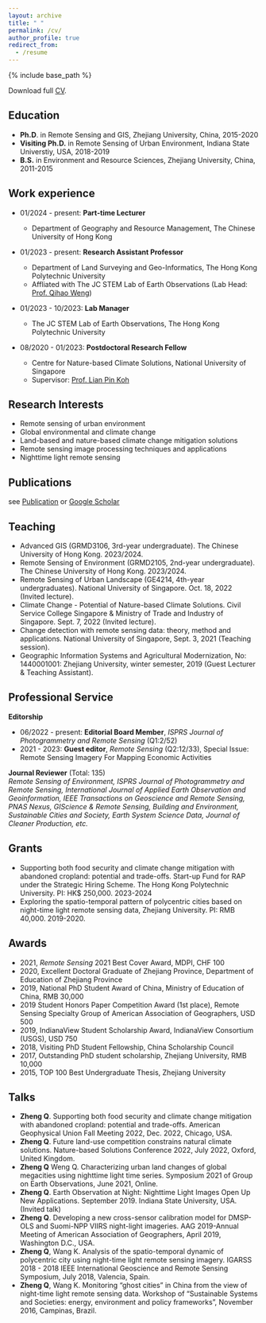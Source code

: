 ```yaml
---
layout: archive
title: " "
permalink: /cv/
author_profile: true
redirect_from:
  - /resume
---
```


{% include base_path %}


Download full [CV](_pages/files/CVQiming.pdf). 

## Education    
* **Ph.D**. in Remote Sensing and GIS, Zhejiang University, China, 2015-2020
* **Visiting Ph.D.** in Remote Sensing of Urban Environment, Indiana State Universtiy, USA, 2018-2019
* **B.S.** in Environment and Resource Sciences, Zhejiang University, China, 2011-2015

## Work experience     
* 01/2024 - present: **Part-time Lecturer**
  * Department of Geography and Resource Management, The Chinese University of Hong Kong
    
* 01/2023 - present: **Research Assistant Professor**
  * Department of Land Surveying and Geo-Informatics, The Hong Kong Polytechnic University
  * Affliated with The JC STEM Lab of Earth Observations (Lab Head: [Prof. Qihao Weng](https://www.polyu.edu.hk/lsgi/people/academic-staff/prof-weng-qihao/))

* 01/2023 - 10/2023: **Lab Manager**
  * The JC STEM Lab of Earth Observations, The Hong Kong Polytechnic University

* 08/2020 - 01/2023: **Postdoctoral Research Fellow**
  * Centre for Nature-based Climate Solutions, National University of Singapore
  * Supervisor: [Prof. Lian Pin Koh](https://www.nus.edu.sg/cncs/koh-lian-pin/)
  
## Research Interests    
* Remote sensing of urban environment
* Global environmental and climate change
* Land-based and nature-based climate change mitigation solutions
* Remote sensing image processing techniques and applications
* Nighttime light remote sensing
  
## Publications   
see [Publication](https://qmzheng09work.github.io/publications/) or [Google Scholar](https://scholar.google.com/citations?user=azf48tgAAAAJ&hl=EN)

## Teaching     
* Advanced GIS (GRMD3106, 3rd-year undergraduate). The Chinese University of Hong Kong. 2023/2024.
* Remote Sensing of Environment (GRMD2105, 2nd-year undergraduate). The Chinese University of Hong Kong. 2023/2024.
*	Remote Sensing of Urban Landscape (GE4214, 4th-year undergraduates). National University of Singapore. Oct. 18, 2022 (Invited lecture).
*	Climate Change - Potential of Nature-based Climate Solutions. Civil Service College Singapore & Ministry of Trade and Industry of Singapore. Sept. 7, 2022 (Invited lecture).
*	Change detection with remote sensing data: theory, method and applications. National University of Singapore, Sept. 3, 2021 (Teaching session).
*	Geographic Information Systems and Agricultural Modernization, No: 1440001001: Zhejiang University, winter semester, 2019 (Guest Lecturer & Teaching Assistant).

## Professional Service
**Editorship**     
* 06/2022 - present: **Editorial Board Member**, *ISPRS Journal of Photogrammetry and Remote Sensing* (Q1:2/52)
* 2021 - 2023: **Guest editor**, *Remote Sensing* (Q2:12/33), Special Issue: Remote Sensing Imagery For Mapping Economic Activities

**Journal Reviewer** (Total: 135)   
*Remote Sensing of Environment, ISPRS Journal of Photogrammetry and Remote Sensing, International Journal of Applied Earth Observation and Geoinformation, IEEE Transactions on Geoscience and Remote Sensing, PNAS Nexus, GIScience & Remote Sensing, Building and Environment, Sustainable Cities and Society, Earth System Science Data, Journal of Cleaner Production, etc.*

## Grants
* Supporting both food security and climate change mitigation with abandoned cropland: potential and trade-offs. Start-up Fund for RAP under the Strategic Hiring Scheme. The Hong Kong Polytechnic University. PI: HK$ 250,000. 2023-2024
* Exploring the spatio-temporal pattern of polycentric cities based on night-time light remote sensing data, Zhejiang University. PI: RMB 40,000. 2019-2020.

## Awards
* 2021, *Remote Sensing* 2021 Best Cover Award, MDPI, CHF 100
* 2020, Excellent Doctoral Graduate of Zhejiang Province, Department of Education of Zhejiang Province
* 2019, National PhD Student Award of China, Ministry of Education of China, RMB 30,000
* 2019  Student Honors Paper Competition Award (1st place), Remote Sensing Specialty Group of American Association of Geographers, USD 500
* 2019, IndianaView Student Scholarship Award, IndianaView Consortium (USGS), USD 750
* 2018, Visiting PhD Student Fellowship, China Scholarship Council
* 2017, Outstanding PhD student scholarship, Zhejiang University, RMB 10,000
* 2015, TOP 100 Best Undergraduate Thesis, Zhejiang University

## Talks     
* **Zheng Q**. Supporting both food security and climate change mitigation with abandoned cropland: potential and trade-offs. American Geophysical Union Fall Meeting 2022, Dec. 2022, Chicago, USA.
* **Zheng Q**. Future land-use competition constrains natural climate solutions. Nature-based Solutions Conference 2022, July 2022, Oxford, United Kingdom.
* **Zheng Q** Weng Q. Characterizing urban land changes of global megacities using nighttime light time series. Symposium 2021 of Group on Earth Observations, June 2021, Online.
* **Zheng Q**. Earth Observation at Night: Nighttime Light Images Open Up New Applications. September 2019. Indiana State University, USA. (Invited talk)
* **Zheng Q**. Developing a new cross-sensor calibration model for DMSP-OLS and Suomi-NPP VIIRS night-light imageries. AAG 2019-Annual Meeting of American Association of Geographers, April 2019, Washington D.C., USA.
* **Zheng Q**, Wang K. Analysis of the spatio-temporal dynamic of polycentric city using night-time light remote sensing imagery. IGARSS 2018 - 2018 IEEE International Geoscience and Remote Sensing Symposium, July 2018, Valencia, Spain.
* **Zheng Q**, Wang K. Monitoring “ghost cities” in China from the view of night-time light remote sensing data. Workshop of “Sustainable Systems and Societies: energy, environment and policy frameworks”, November 2016, Campinas, Brazil.


